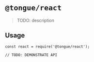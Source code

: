 # `@tongue/react`

> TODO: description

## Usage

```
const react = require('@tongue/react');

// TODO: DEMONSTRATE API
```
